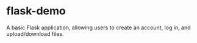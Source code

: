 flask-demo
==========

A basic Flask application, allowing users to create an account, log in, and upload/download files.
